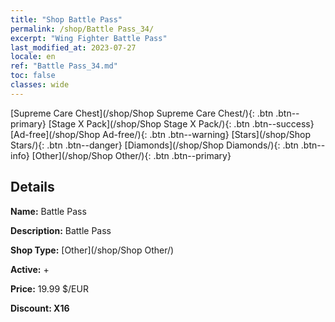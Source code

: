 ```yaml
---
title: "Shop Battle Pass"
permalink: /shop/Battle Pass_34/
excerpt: "Wing Fighter Battle Pass"
last_modified_at: 2023-07-27
locale: en
ref: "Battle Pass_34.md"
toc: false
classes: wide
---
```



  [Supreme Care Chest](/shop/Shop Supreme Care Chest/){: .btn .btn--primary}   [Stage X Pack](/shop/Shop Stage X Pack/){: .btn .btn--success}   [Ad-free](/shop/Shop Ad-free/){: .btn .btn--warning}   [Stars](/shop/Shop Stars/){: .btn .btn--danger}   [Diamonds](/shop/Shop Diamonds/){: .btn .btn--info}   [Other](/shop/Shop Other/){: .btn .btn--primary} 

## Details

 **Name:** Battle Pass 

 **Description:** Battle Pass

 **Shop Type:** [Other](/shop/Shop Other/)

 **Active:** + 

 **Price:** 19.99 $/EUR 

 **Discount: X16** 


